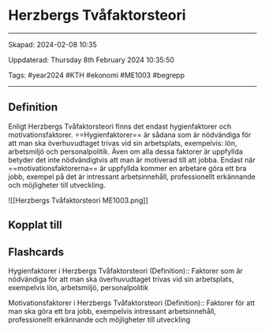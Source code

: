 # Herzbergs Tvåfaktorsteori

---

Skapad: 2024-02-08 10:35

Uppdaterad: Thursday 8th February 2024 10:35:50

Tags: #year2024 #KTH #ekonomi #ME1003 #begrepp

---

## Definition

Enligt Herzbergs Tvåfaktorsteori finns det endast hygienfaktorer och motivationsfaktorer. ==Hygienfaktorer== är sådana som är nödvändiga för att man ska överhuvudtaget trivas vid sin arbetsplats, exempelvis: lön, arbetsmiljö och personalpolitik. Även om alla dessa faktorer är uppfyllda betyder det inte nödvändigtvis att man är motiverad till att jobba. Endast när ==motivationsfaktorerna== är uppfyllda kommer en arbetare göra ett bra jobb, exempel på det är intressant arbetsinnehåll, professionellt erkännande och möjligheter till utveckling.

![[Herzbergs Tvåfaktorsteori ME1003.png]]

## Kopplat till

## Flashcards

Hygienfaktorer i Herzbergs Tvåfaktorsteori (Definition):: Faktorer som är nödvändiga för att man ska överhuvudtaget trivas vid sin arbetsplats, exempelvis lön, arbetsmiljö, personalpolitik
<!--SR:!2024-02-11,3,250!2024-02-13,4,272-->

Motivationsfaktorer i Herzbergs Tvåfaktorsteori (Definition):: Faktorer för att man ska göra ett bra jobb, exempelvis intressant arbetsinnehåll, professionellt erkännande och möjligheter till utveckling
<!--SR:!2024-02-12,4,270!2024-02-13,4,272-->
